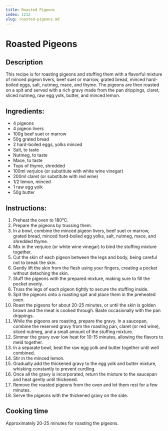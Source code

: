```yaml
---
title: Roasted Pigeons
index: 1212
slug: roasted-pigeons.md
---
```


# Roasted Pigeons

## Description
This recipe is for roasting pigeons and stuffing them with a flavorful mixture of minced pigeon livers, beef suet or marrow, grated bread, minced hard-boiled eggs, salt, nutmeg, mace, and thyme. The pigeons are then roasted on a spit and served with a rich gravy made from the pan drippings, claret, sliced nutmeg, raw egg yolk, butter, and minced lemon.

## Ingredients:
- 4 pigeons
- 4 pigeon livers
- 100g beef suet or marrow
- 50g grated bread
- 2 hard-boiled eggs, yolks minced
- Salt, to taste
- Nutmeg, to taste
- Mace, to taste
- Tops of thyme, shredded
- 100ml verjuice (or substitute with white wine vinegar)
- 200ml claret (or substitute with red wine)
- 1/2 lemon, minced
- 1 raw egg yolk
- 50g butter

## Instructions:
1. Preheat the oven to 180°C.
2. Prepare the pigeons by trussing them.
3. In a bowl, combine the minced pigeon livers, beef suet or marrow, grated bread, minced hard-boiled egg yolks, salt, nutmeg, mace, and shredded thyme.
4. Mix in the verjuice (or white wine vinegar) to bind the stuffing mixture together.
5. Cut the skin of each pigeon between the legs and body, being careful not to break the skin.
6. Gently lift the skin from the flesh using your fingers, creating a pocket without detaching the skin.
7. Stuff the pigeons with the prepared mixture, making sure to fill the pocket evenly.
8. Truss the legs of each pigeon tightly to secure the stuffing inside.
9. Spit the pigeons onto a roasting spit and place them in the preheated oven.
10. Roast the pigeons for about 20-25 minutes, or until the skin is golden brown and the meat is cooked through. Baste occasionally with the pan drippings.
11. While the pigeons are roasting, prepare the gravy. In a saucepan, combine the reserved gravy from the roasting pan, claret (or red wine), sliced nutmeg, and a small amount of the stuffing mixture.
12. Simmer the gravy over low heat for 10-15 minutes, allowing the flavors to meld together.
13. In a separate bowl, beat the raw egg yolk and butter together until well combined.
14. Stir in the minced lemon.
15. Gradually add the thickened gravy to the egg yolk and butter mixture, whisking constantly to prevent curdling.
16. Once all the gravy is incorporated, return the mixture to the saucepan and heat gently until thickened.
17. Remove the roasted pigeons from the oven and let them rest for a few minutes.
18. Serve the pigeons with the thickened gravy on the side.

## Cooking time
Approximately 20-25 minutes for roasting the pigeons.